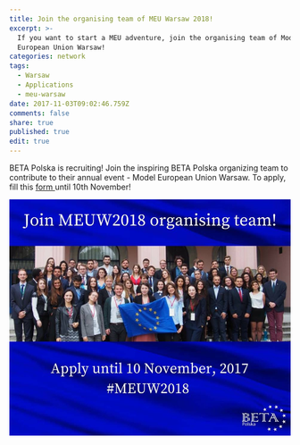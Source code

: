 ```yaml
---
title: Join the organising team of MEU Warsaw 2018!
excerpt: >-
  If you want to start a MEU adventure, join the organising team of Model
  European Union Warsaw!
categories: network
tags:
  - Warsaw
  - Applications
  - meu-warsaw
date: 2017-11-03T09:02:46.759Z
comments: false
share: true
published: true
edit: true
---
```

 BETA Polska is recruiting! Join the inspiring BETA Polska organizing team to contribute to their annual event - Model European Union Warsaw. To apply, fill this [form ](https://docs.google.com/forms/d/e/1FAIpQLSeNFiIuV_oPStP3Ek3a0s7uK-FGb2WO4yNCxwtpw0quKtDxzQ/viewform?usp=send_form)until 10th November!

![undefined](/assets/images/22687970_1998396240402444_534209644045844509_n.jpg)

